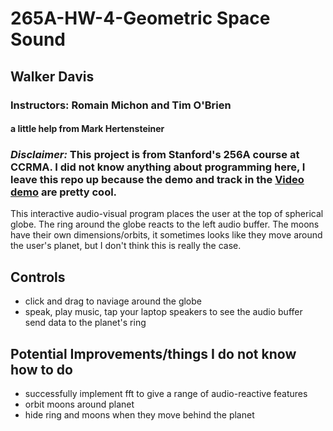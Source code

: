# 265A-HW-4-Geometric Space Sound
## Walker Davis
### Instructors: Romain Michon and Tim O'Brien
#### a little help from Mark Hertensteiner

### *Disclaimer:*  This project is from Stanford's 256A course at CCRMA.  I did not know anything about programming here, I leave this repo up because the demo and track in the [Video demo](https://www.youtube.com/watch?v=GeAAXAgaKII) are pretty cool.

This interactive audio-visual program places the user at the top of spherical globe.  The ring around the globe reacts to the left audio buffer.  The moons have their own dimensions/orbits, it sometimes looks like they move around the user's planet, but I don't think this is really the case.


## Controls
* click and drag to naviage around the globe
* speak, play music, tap your laptop speakers to see the audio buffer send data to the planet's ring

## Potential Improvements/things I do not know how to do
* successfully implement fft to give a range of audio-reactive features
* orbit moons around planet
* hide ring and moons when they move behind the planet
